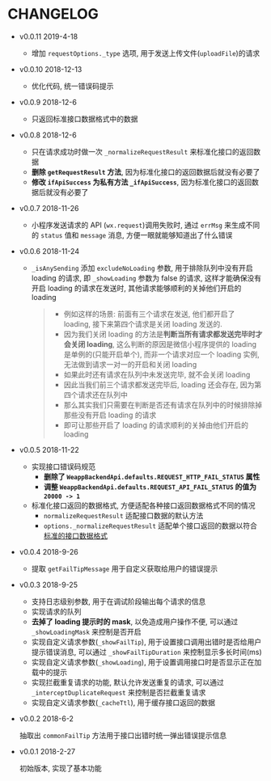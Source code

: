 # CHANGELOG

* v0.0.11 2019-4-18

  * 增加 `requestOptions._type` 选项, 用于发送上传文件(`uploadFile`)的请求

* v0.0.10 2018-12-13

  * 优化代码, 统一错误码提示

* v0.0.9 2018-12-6

  * 只返回标准接口数据格式中的数据

* v0.0.8 2018-12-6

  * 只在请求成功时做一次 `_normalizeRequestResult` 来标准化接口的返回数据
  * **删除 `getRequestResult` 方法**, 因为标准化接口的返回数据后就没有必要了
  * **修改 `ifApiSuccess` 为私有方法 `_ifApiSuccess`**, 因为标准化接口的返回数据后就没有必要了

* v0.0.7 2018-11-26

  * 小程序发送请求的 API (`wx.request`)调用失败时, 通过 `errMsg` 来生成不同的 `status` 值和 `message` 消息, 方便一眼就能够知道出了什么错误

* v0.0.6 2018-11-24

  * `_isAnySending` 添加 `excludeNoLoading` 参数, 用于排除队列中没有开启 loading 的请求, 即 `_showLoading` 参数为 false 的请求, 这样才能确保没有开启 loading 的请求在发送时, 其他请求能够顺利的关掉他们开启的 loading
    
    > * 例如这样的场景: 前面有三个请求在发送, 他们都开启了 loading, 接下来第四个请求是关闭 loading 发送的.
    > * 因为我们关闭 loading 的方法是**判断当所有请求都发送完毕时才会关闭 loading**, 这么判断的原因是微信小程序提供的 loading 是单例的(只能开启单个), 而非一个请求对应一个 loading 实例, 无法做到请求一对一的开启和关闭 loading
    > * 如果此时还有请求在队列中未发送完毕, 就不会关闭 loading
    > * 因此当我们前三个请求都发送完毕后, loading 还会存在, 因为第四个请求还在队列中
    > * 那么其实我们只需要在判断是否还有请求在队列中的时候排除掉那些没有开启 loading 的请求
    > * 即可让那些开启了 loading 的请求顺利的关掉由他们开启的 loading

* v0.0.5 2018-11-22

  * 实现接口错误码规范
    * **删除了 `WeappBackendApi.defaults.REQUEST_HTTP_FAIL_STATUS` 属性**
    * **调整 `WeappBackendApi.defaults.REQUEST_API_FAIL_STATUS` 的值为 `20000 -> 1`**
  * 标准化接口返回的数据格式, 方便适配各种接口返回数据格式不同的情况
    * `normalizeRequestResult` 适配接口数据的默认方法
    * `options._normalizeRequestResult` 适配单个接口返回的数据以符合[标准的接口数据格式](https://github.com/f2e-journey/treasure/blob/master/api.md#%E6%8E%A5%E5%8F%A3%E8%BF%94%E5%9B%9E%E7%9A%84%E6%95%B0%E6%8D%AE%E7%BB%93%E6%9E%84)

* v0.0.4 2018-9-26

  * 提取 `getFailTipMessage` 用于自定义获取给用户的错误提示

* v0.0.3 2018-9-25

  * 支持日志级别参数, 用于在调试阶段输出每个请求的信息
  * 实现请求的队列
  * **去掉了 loading 提示时的 mask**, 以免造成用户操作不便, 可以通过 `_showLoadingMask` 来控制是否开启
  * 实现自定义请求参数(`_showFailTip`), 用于设置接口调用出错时是否给用户提示错误消息, 可以通过 `_showFailTipDuration` 来控制显示多长时间(ms)
  * 实现自定义请求参数(`_showLoading`), 用于设置调用接口时是否显示正在加载中的提示
  * 实现拦截重复请求的功能, 默认允许发送重复的请求, 可以通过 `_interceptDuplicateRequest` 来控制是否拦截重复请求
  * 实现自定义请求参数(`_cacheTtl`), 用于缓存接口返回的数据

* v0.0.2 2018-6-2

  抽取出 `commonFailTip` 方法用于接口出错时统一弹出错误提示信息

* v0.0.1 2018-2-27

  初始版本, 实现了基本功能